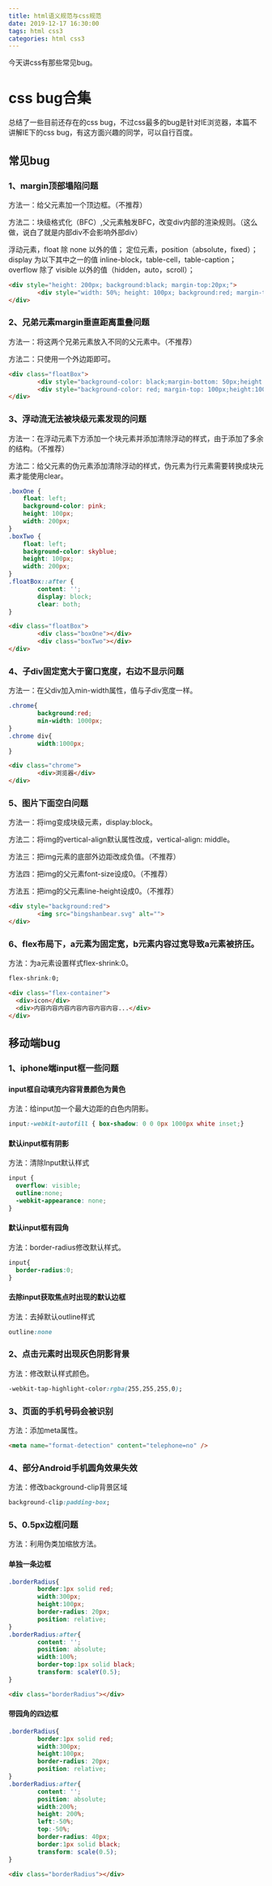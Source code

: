 ```yaml
---
title: html语义规范与css规范
date: 2019-12-17 16:30:00
tags: html css3
categories: html css3
---
```


今天讲css有那些常见bug。

<!--more-->

# css bug合集

总结了一些目前还存在的css bug，不过css最多的bug是针对IE浏览器，本篇不讲解IE下的css bug，有这方面兴趣的同学，可以自行百度。

## 常见bug

### 1、margin顶部塌陷问题

方法一：给父元素加一个顶边框。（不推荐）

方法二：块级格式化（BFC）,父元素触发BFC，改变div内部的渲染规则。（这么做，说白了就是内部div不会影响外部div）

浮动元素，float 除 none 以外的值； 
定位元素，position（absolute，fixed）； 
display 为以下其中之一的值 inline-block，table-cell，table-caption； 
overflow 除了 visible 以外的值（hidden，auto，scroll）；

```html
<div style="height: 200px; background:black; margin-top:20px;">
		<div style="width: 50%; height: 100px; background:red; margin-top:50px;">
</div>
```

### 2、兄弟元素margin垂直距离重叠问题

方法一：将这两个兄弟元素放入不同的父元素中。（不推荐）

方法二：只使用一个外边距即可。

```html
<div class="floatBox">
		<div style="background-color: black;margin-bottom: 50px;height:100px;"></div>
		<div style="background-color: red; margin-top: 100px;height:100px;"></div>
</div>
```

### 3、浮动流无法被块级元素发现的问题

方法一：在浮动元素下方添加一个块元素并添加清除浮动的样式，由于添加了多余的结构。（不推荐）

方法二：给父元素的伪元素添加清除浮动的样式，伪元素为行元素需要转换成块元素才能使用clear。

```css
.boxOne {
	float: left;
	background-color: pink;
	height: 100px;
	width: 200px;
}
.boxTwo {
	float: left;
	background-color: skyblue;
	height: 100px;
	width: 200px;
}
.floatBox::after {
		content: '';
		display: block;
		clear: both;
}
```

```html
<div class="floatBox">
		<div class="boxOne"></div>
		<div class="boxTwo"></div>
</div>
```

### 4、子div固定宽大于窗口宽度，右边不显示问题

方法一：在父div加入min-width属性，值与子div宽度一样。

```css
.chrome{
		background:red;
		min-width: 1000px;
}
.chrome div{
		width:1000px;
}
```

```html
<div class="chrome">
		<div>浏览器</div>
</div>
```

### 5、图片下面空白问题

方法一：将img变成块级元素，display:block。

方法二：将img的vertical-align默认属性改成，vertical-align: middle。

方法三：把img元素的底部外边距改成负值。（不推荐）

方法四：把img的父元素font-size设成0。（不推荐）

方法五：把img的父元素line-height设成0。（不推荐）

```html
<div style="background:red">
		<img src="bingshanbear.svg" alt="">
</div>
```

### 6、flex布局下，a元素为固定宽，b元素内容过宽导致a元素被挤压。

方法：为a元素设置样式flex-shrink:0。

```css
flex-shrink:0;
```

```html
<div class="flex-container">
  <div>icon</div>
  <div>内容内容内容内容内容内容内容...</div>
</div>
```



## 移动端bug

### 1、iphone端input框一些问题

#### input框自动填充内容背景颜色为黄色

方法：给input加一个最大边距的白色内阴影。

```css
input:-webkit-autofill { box-shadow: 0 0 0px 1000px white inset;}
```

#### 默认input框有阴影

方法：清除Input默认样式

```css
input {
  overflow: visible;
  outline:none;
  -webkit-appearance: none;
}
```

#### 默认input框有园角

方法：border-radius修改默认样式。

```css
input{
  border-radius:0;      
}
```

#### 去除input获取焦点时出现的默认边框

方法：去掉默认outline样式

```css
outline:none
```

### 2、点击元素时出现灰色阴影背景

方法：修改默认样式颜色。

```css
-webkit-tap-highlight-color:rgba(255,255,255,0);
```

### 3、页面的手机号码会被识别

方法：添加meta属性。

```html
<meta name="format-detection" content="telephone=no" />
```

### 4、部分Android手机圆角效果失效

方法：修改background-clip背景区域

```css
background-clip:padding-box;
```

### 5、0.5px边框问题

方法：利用伪类加缩放方法。

#### 单独一条边框

```css
.borderRadius{
		border:1px solid red;
		width:300px;
		height:100px;
		border-radius: 20px;
		position: relative;
}
.borderRadius:after{
		content: '';
		position: absolute;
		width:100%;
		border-top:1px solid black;
		transform: scaleY(0.5);
}
```

```html
<div class="borderRadius"></div>
```

#### 带园角的四边框
```css
.borderRadius{
		border:1px solid red;
		width:300px;
		height:100px;
		border-radius: 20px;
		position: relative;
}
.borderRadius:after{
		content: '';
		position: absolute;
		width:200%;
		height: 200%;
		left:-50%;
		top:-50%;
		border-radius: 40px;
		border:1px solid black;
		transform: scale(0.5);
}
```
```html
<div class="borderRadius"></div>
```